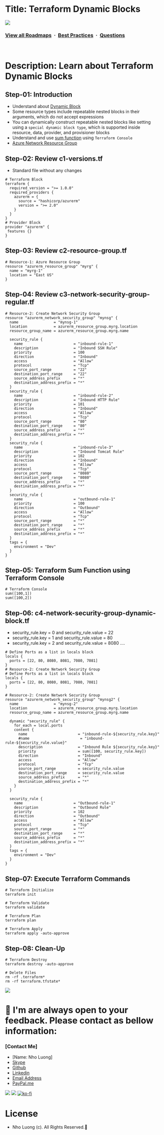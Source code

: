 # Title: Terraform Dynamic Blocks

![](https://i.imgur.com/waxVImv.png)
### [View all Roadmaps](https://github.com/nholuongut/all-roadmaps) &nbsp;&middot;&nbsp; [Best Practices](https://github.com/nholuongut/all-roadmaps/blob/main/public/best-practices/) &nbsp;&middot;&nbsp; [Questions](https://www.linkedin.com/in/nholuong/)
<br/>

# Description: Learn about Terraform Dynamic Blocks
## Step-01: Introduction
- Understand about [Dynamic Block](https://www.terraform.io/docs/language/expressions/dynamic-blocks.html)
- Some resource types include repeatable nested blocks in their arguments, which do not accept expressions
- You can dynamically construct repeatable nested blocks like setting using a `special dynamic block type`, which is supported inside resource, data, provider, and provisioner blocks
- Understand and use [sum function](https://www.terraform.io/docs/language/functions/sum.html) using `Terraform Console`
- [Azure Network Resource Group](https://registry.terraform.io/providers/hashicorp/azurerm/latest/docs/resources/network_security_group)

## Step-02: Review c1-versions.tf
- Standard file without any changes
```t
# Terraform Block
terraform {
  required_version = ">= 1.0.0"
  required_providers {
    azurerm = {
      source = "hashicorp/azurerm"
      version = ">= 2.0" 
    }
  }
}
# Provider Block
provider "azurerm" {
 features {}          
}
```

## Step-03: Review c2-resource-group.tf
```t
# Resource-1: Azure Resource Group
resource "azurerm_resource_group" "myrg" {
  name = "myrg-1"
  location = "East US"
}
```

## Step-04: Review c3-network-security-group-regular.tf
```t
# Resource-2: Create Network Security Group
resource "azurerm_network_security_group" "mynsg" {
  name                = "mynsg-1"
  location            = azurerm_resource_group.myrg.location
  resource_group_name = azurerm_resource_group.myrg.name

  security_rule {
    name                       = "inbound-rule-1"
    description                = "Inbound SSH Rule"
    priority                   = 100
    direction                  = "Inbound"
    access                     = "Allow"
    protocol                   = "Tcp"
    source_port_range          = "22"
    destination_port_range     = "22"
    source_address_prefix      = "*"
    destination_address_prefix = "*"
  }
  security_rule {
    name                       = "inbound-rule-2"
    description                = "Inbound HTTP Rule"    
    priority                   = 101
    direction                  = "Inbound"
    access                     = "Allow"
    protocol                   = "Tcp"
    source_port_range          = "80"
    destination_port_range     = "80"
    source_address_prefix      = "*"
    destination_address_prefix = "*"
  }
  security_rule {
    name                       = "inbound-rule-3"
    description                = "Inbound Tomcat Rule"    
    priority                   = 102
    direction                  = "Inbound"
    access                     = "Allow"
    protocol                   = "Tcp"
    source_port_range          = "8080"
    destination_port_range     = "8080"
    source_address_prefix      = "*"
    destination_address_prefix = "*"
  }
  security_rule {
    name                       = "outbound-rule-1"
    priority                   = 100
    direction                  = "Outbound"
    access                     = "Allow"
    protocol                   = "Tcp"
    source_port_range          = "*"
    destination_port_range     = "*"
    source_address_prefix      = "*"
    destination_address_prefix = "*"
  } 
  tags = {
    environment = "Dev"
  }
}
```

## Step-05: Terraform Sum Function using Terraform Console
```t
# Terraform Console
sum([100,1])
sum([100,2])
```

## Step-06: c4-network-security-group-dynamic-block.tf
- security_rule.key = 0 and security_rule.value = 22
- security_rule.key = 1 and security_rule.value = 80
- security_rule.key = 2 and security_rule.value = 8080  ....
```t
# Define Ports as a list in locals block
locals {
  ports = [22, 80, 8080, 8081, 7080, 7081] 
}
# Resource-2: Create Network Security Group
# Define Ports as a list in locals block
locals {
  ports = [22, 80, 8080, 8081, 7080, 7081]
}

# Resource-2: Create Network Security Group
resource "azurerm_network_security_group" "mynsg2" {
  name                = "mynsg-2"
  location            = azurerm_resource_group.myrg.location
  resource_group_name = azurerm_resource_group.myrg.name

  dynamic "security_rule" {
    for_each = local.ports 
    content {
      name                       = "inbound-rule-${security_rule.key}"
      #name                       = "inbound-rule-${security_rule.value}"
      description                = "Inbound Rule ${security_rule.key}"    
      priority                   = sum([100, security_rule.key])
      direction                  = "Inbound"
      access                     = "Allow"
      protocol                   = "Tcp"
      source_port_range          = security_rule.value
      destination_port_range     = security_rule.value
      source_address_prefix      = "*"
      destination_address_prefix = "*"      
    }
  }
 
  security_rule {
    name                       = "Outbound-rule-1"
    description                = "Outbound Rule"    
    priority                   = 102
    direction                  = "Outbound"
    access                     = "Allow"
    protocol                   = "Tcp"
    source_port_range          = "*"
    destination_port_range     = "*"
    source_address_prefix      = "*"
    destination_address_prefix = "*"
  }    
  tags = {
    environment = "Dev"
  }  
}
```

## Step-07: Execute Terraform Commands
```t
# Terraform Initialize
terraform init

# Terraform Validate
terraform validate

# Terraform Plan
terraform plan

# Terraform Apply
terraform apply -auto-approve
```

## Step-08: Clean-Up
```t
# Terraform Destroy
terraform destroy -auto-approve

# Delete Files
rm -rf .terraform*
rm -rf terraform.tfstate*
```

![](https://i.i/Users/nholu/Documents/Donate.png/Users/nholu/Documents/Donate.pngmgur.com/waxVImv.png)
# 🚀 I'm are always open to your feedback.  Please contact as bellow information:
### [Contact Me]
* [Name: Nho Luong]
* [Skype](luongutnho_skype)
* [Github](https://github.com/nholuongut/)
* [Linkedin](https://www.linkedin.com/in/nholuong/)
* [Email Address](luongutnho@hotmail.com)
* [PayPal.me](https://www.paypal.com/paypalme/nholuongut)

![](https://i.imgur.com/waxVImv.png)
![](Donate.png)
[![ko-fi](https://ko-fi.com/img/githubbutton_sm.svg)](https://ko-fi.com/nholuong)

# License
* Nho Luong (c). All Rights Reserved.🌟